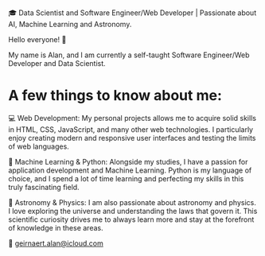🎓 Data Scientist and Software Engineer/Web Developer | Passionate about AI, Machine Learning and Astronomy.

Hello everyone! 👋

My name is Alan, and I am currently a self-taught Software Engineer/Web Developer and Data Scientist.

# A few things to know about me:

💻 Web Development: My personal projects allows me to acquire solid skills in HTML, CSS, JavaScript, and many other web technologies. I particularly enjoy creating modern and responsive user interfaces and testing the limits of web languages.

🧠 Machine Learning & Python: Alongside my studies, I have a passion for application development and Machine Learning. Python is my language of choice, and I spend a lot of time learning and perfecting my skills in this truly fascinating field.

🌌 Astronomy & Physics: I am also passionate about astronomy and physics. I love exploring the universe and understanding the laws that govern it. This scientific curiosity drives me to always learn more and stay at the forefront of knowledge in these areas.

📧 geirnaert.alan@icloud.com
